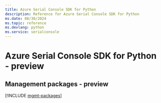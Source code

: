 ```yaml
---
title: Azure Serial Console SDK for Python
description: Reference for Azure Serial Console SDK for Python
ms.date: 08/30/2024
ms.topic: reference
ms.devlang: python
ms.service: serialconsole
---
```

# Azure Serial Console SDK for Python - preview

## Management packages - preview
[!INCLUDE [mgmt-packages](serial-console-mgmt-index.md)]